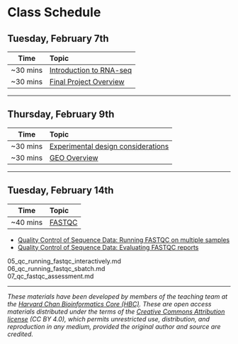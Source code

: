 # Class Schedule

## Tuesday, February 7th 

| Time |  Topic  |  
|:-----------:|:----------| 
| ~30 mins | [Introduction to RNA-seq](../lessons/01_intro-to-RNAseq.md) |
| ~30 mins| [Final Project Overview](../lectures/GuidelinesforFinalProject.pdf) | 

***

## Thursday, February 9th 

| Time |  Topic  |  
|:-----------:|:----------| 
| ~30 mins | [Experimental design considerations](../lessons/02_experimental_planning_considerations.md) | 
| ~30 mins| [GEO Overview](../lectures/GuidelinesforFinalProject.pdf) | 

***

## Tuesday, February 14th 

| Time |  Topic  |  
|:-----------:|:----------| 
| ~40 mins| [FASTQC](../lectures/GuidelinesforFinalProject.pdf) | 

 * [Quality Control of Sequence Data: Running FASTQC on multiple samples](../lessons/06_qc_running_fastqc_sbatch.md)
 * [Quality Control of Sequence Data: Evaluating FASTQC reports](../lessons/07_qc_fastqc_assessment.md)

05_qc_running_fastqc_interactively.md  
06_qc_running_fastqc_sbatch.md  
07_qc_fastqc_assessment.md

***
*These materials have been developed by members of the teaching team at the [Harvard Chan Bioinformatics Core (HBC)](http://bioinformatics.sph.harvard.edu/). These are open access materials distributed under the terms of the [Creative Commons Attribution license](https://creativecommons.org/licenses/by/4.0/) (CC BY 4.0), which permits unrestricted use, distribution, and reproduction in any medium, provided the original author and source are credited.*

